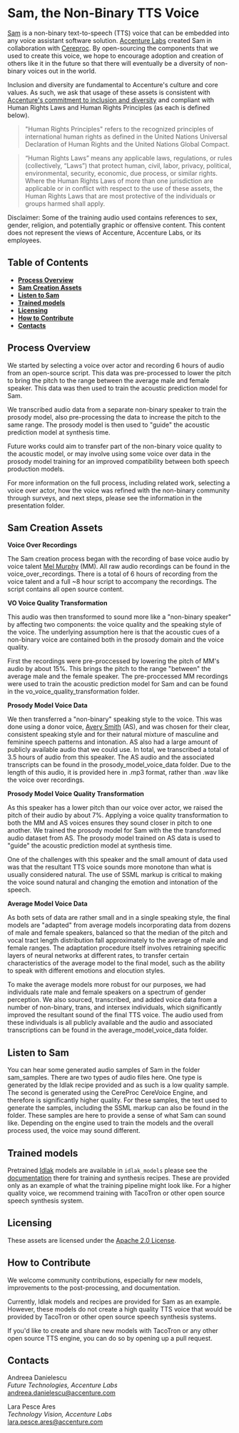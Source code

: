# Sam, the Non-Binary TTS Voice

[Sam](https://bit.ly/36OjUbt) is a non-binary text-to-speech (TTS) voice that can be embedded into any voice assistant software solution. [Accenture Labs](https://www.accenture.com/us-en/about/accenture-labs-index) created Sam in collaboration with [Cereproc](https://www.cereproc.com/). By open-sourcing the components that we used to create this voice, we hope to encourage adoption and creation of others like it in the future so that there will eventually be a diversity of non-binary voices out in the world.

Inclusion and diversity are fundamental to Accenture's culture and core values. As such, we ask that usage of these assets is consistent with [Accenture's commitment to inclusion and diversity](https://www.accenture.com/us-en/about/inclusion-diversity-index) and compliant with Human Rights Laws and Human Rights Principles (as each is defined below).

> "Human Rights Principles" refers to the recognized principles of international human rights as defined in the United Nations Universal Declaration of Human Rights and the United Nations Global Compact.

> “Human Rights Laws” means any applicable laws, regulations, or rules (collectively, “Laws”) that protect human, civil, labor, privacy, political, environmental, security, economic, due process, or similar rights. Where the Human Rights Laws of more than one jurisdiction are applicable or in conflict with respect to the use of these assets, the Human Rights Laws that are most protective of the individuals or groups harmed shall apply.

Disclaimer: Some of the training audio used contains references to sex, gender, religion, and potentially graphic or offensive content. This content does not represent the views of Accenture, Accenture Labs, or its employees.

## Table of Contents

+ [**Process Overview**](#process-overview)
+ [**Sam Creation Assets**](#sam-creation-assets)
+ [**Listen to Sam**](#listen-to-sam)
+ [**Trained models**](#trained-models)
+ [**Licensing**](#licensing)
+ [**How to Contribute**](#how-to-contribute)
+ [**Contacts**](#contacts)

## Process Overview

We started by selecting a voice over actor and recording 6 hours of audio from an open-source script. This data was pre-processed to lower the pitch to bring the pitch to the range between the average male and female speaker. This data was then used to train the acoustic prediction model for Sam.

We transcribed audio data from a separate non-binary speaker to train the prosody model, also pre-processing the data to increase the pitch to the same range. The prosody model is then used to "guide" the acoustic prediction model at synthesis time.

Future works could aim to transfer part of the non-binary voice quality to the acoustic model, or may involve using some voice over data in the prosody model training for an improved compatibility between both speech production models.

For more information on the full process, including related work, selecting a voice over actor, how the voice was refined with the non-binary community through surveys, and next steps, please see the information in the presentation folder.

## Sam Creation Assets

**Voice Over Recordings**

The Sam creation process began with the recording of base voice audio by voice talent [Mel Murphy](https://www.melmurphyvo.com/) (MM). All raw audio recordings can be found in the voice_over_recordings. There is a total of 6 hours of recording from the voice talent and a full ~8 hour script to accompany the recordings. The script contains all open source content.

**VO Voice Quality Transformation**

This audio was then transformed to sound more like a "non-binary speaker" by affecting two components: the voice quality and the speaking style of the voice. The underlying assumption here is that the acoustic cues of a non-binary voice are contained both in the prosody domain and the voice quality.

First the recordings were pre-proccessed by lowering the pitch of MM's audio by about 15%. This brings the pitch to the range "between" the average male and the female speaker. The pre-proccessed MM recordings were used to train the acoustic prediction model for Sam and can be found in the vo_voice_quality_transformation folder.

**Prosody Model Voice Data**

We then transferred a "non-binary" speaking style to the voice. This was done using a donor voice, [Avery Smith](https://www.blessedarethebinarybreakers.com/) (AS), and was chosen for their clear, consistent speaking style and for their natural mixture of masculine and feminine speech patterns and intonation. AS also had a large amount of publicly available audio that we could use. In total, we transcribed a total of 3.5 hours of audio from this speaker. The AS audio and the associated transcripts can be found in the prosody_model_voice_data folder. Due to the length of this audio, it is provided here in .mp3 format, rather than .wav like the voice over recordings.

**Prosody Model Voice Quality Transformation**

As this speaker has a lower pitch than our voice over actor, we raised the pitch of their audio by about 7%. Applying a voice quality transformation to both the MM and AS voices ensures they sound closer in pitch to one another. We trained the prosody model for Sam with the the transformed audio dataset from AS. The prosody model trained on AS data is used to "guide" the acoustic prediction model at synthesis time.

One of the challenges with this speaker and the small amount of data used was that the resultant TTS voice sounds more monotone than what is usually considered natural. The use of SSML markup is critical to making the voice sound natural and changing the emotion and intonation of the speech.

**Average Model Voice Data**

As both sets of data are rather small and in a single speaking style, the final models are "adapted" from average models incorporating data from dozens of male and female speakers, balanced so that the median of the pitch and vocal tract length distribution fall approximately to the average of male and female ranges. The adaptation procedure itself involves retraining specific layers of neural networks at different rates, to transfer certain characteristics of the average model to the final model, such as the ability to speak with different emotions and elocution styles.

To make the average models more robust for our purposes, we had individuals rate male and female speakers on a spectrum of gender perception. We also sourced, transcribed, and added voice data from a number of non-binary, trans, and intersex individuals, which significantly improved the resultant sound of the final TTS voice. The audio used from these individuals is all publicly available and the audio and associated transcriptions can be found in the average_model_voice_data folder.  

## Listen to Sam

You can hear some generated audio samples of Sam in the folder sam_samples. There are two types of audio files here. One type is generated by the Idlak recipe provided and as such is a low quality sample. The second is generated using the CereProc CereVoice Engine, and therefore is significantly higher quality. For these samples, the text used to generate the samples, including the SSML markup can also be found in the folder. These samples are here to provide a sense of what Sam can sound like. Depending on the engine used to train the models and the overall process used, the voice may sound different.

## Trained models

Pretrained [Idlak](https://github.com/Idlak) models are available in `idlak_models` please see the [documentation](idlak_models/README.md) there for training and synthesis recipes. These are provided only as an example of what the training pipeline might look like. For a higher quality voice, we recommend training with TacoTron or other open source speech synthesis system.  

## Licensing
These assets are licensed under the [Apache 2.0 License](https://www.apache.org/licenses/LICENSE-2.0.txt).

## How to Contribute
We welcome community contributions, especially for new models, improvements to the post-processing, and documentation.

Currently, Idlak models and recipes are provided for Sam as an example. However, these models do not create a high quality TTS voice that would be provided by TacoTron or other open source speech synthesis systems.

If you'd like to create and share new models with TacoTron or any other open source TTS engine, you can do so by opening up a pull request.  

## Contacts

Andreea Danielescu\
​*Future Technologies, Accenture Labs*\
[andreea.danielescu@accenture.com](mailto:nonbinary_voice@accenture.com?subject=[GitHub])

​Lara Pesce Ares\
​*Technology Vision, Accenture Labs*\
​[lara.pesce.ares@accenture.com](mailto:nonbinary_voice@accenture.com?subject=[GitHub])
